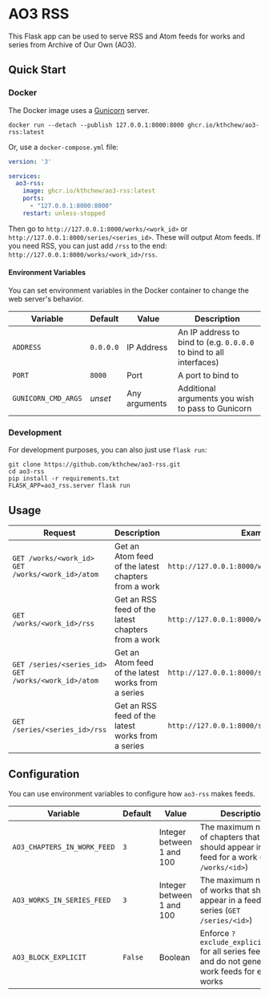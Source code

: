 # AO3 RSS

This Flask app can be used to serve RSS and Atom feeds for works and series from Archive of Our Own (AO3).

## Quick Start

### Docker

The Docker image uses a [Gunicorn](https://gunicorn.org/) server.

```shell
docker run --detach --publish 127.0.0.1:8000:8000 ghcr.io/kthchew/ao3-rss:latest
```

Or, use a `docker-compose.yml` file:

```yaml
version: '3'

services:
  ao3-rss:
    image: ghcr.io/kthchew/ao3-rss:latest
    ports:
      - "127.0.0.1:8000:8000"
    restart: unless-stopped
```

Then go to `http://127.0.0.1:8000/works/<work_id>` or `http://127.0.0.1:8000/series/<series_id>`. These will output Atom feeds. If you need RSS, you can just add `/rss` to the end: `http://127.0.0.1:8000/works/<work_id>/rss`.

#### Environment Variables

You can set environment variables in the Docker container to change the web server's behavior.

| Variable            | Default   | Value         | Description                                                         |
| ------------------- | --------- | ------------- | ------------------------------------------------------------------- |
| `ADDRESS`           | `0.0.0.0` | IP Address    | An IP address to bind to (e.g. `0.0.0.0` to bind to all interfaces) |
| `PORT`              | `8000`    | Port          | A port to bind to                                                   |
| `GUNICORN_CMD_ARGS` | *unset*   | Any arguments | Additional arguments you wish to pass to Gunicorn                   |

### Development

For development purposes, you can also just use `flask run`:

```shell
git clone https://github.com/kthchew/ao3-rss.git
cd ao3-rss
pip install -r requirements.txt
FLASK_APP=ao3_rss.server flask run
```

## Usage

| Request                                                  | Description                                         | Example                                        | Notes                                                                                      |
| -------------------------------------------------------- | --------------------------------------------------- | ---------------------------------------------- | ------------------------------------------------------------------------------------------ |
| `GET /works/<work_id>`<br>`GET /works/<work_id>/atom`    | Get an Atom feed of the latest chapters from a work | `http://127.0.0.1:8000/works/<work_id>`        |                                                                                            |
| `GET /works/<work_id>/rss`                               | Get an RSS feed of the latest chapters from a work  | `http://127.0.0.1:8000/works/<work_id>/rss`    |                                                                                            |
| `GET /series/<series_id>`<br>`GET /works/<work_id>/atom` | Get an Atom feed of the latest works from a series  | `http://127.0.0.1:8000/series/<series_id>`     | Add `?exclude_explicit=true` at the end of the URL to exclude explicit works from the feed |
| `GET /series/<series_id>/rss`                            | Get an RSS feed of the latest works from a series   | `http://127.0.0.1:8000/series/<series_id>/rss` | Add `?exclude_explicit=true` at the end of the URL to exclude explicit works from the feed |

## Configuration

You can use environment variables to configure how `ao3-rss` makes feeds.

| Variable                    | Default | Value                     | Description                                                                                              |
| --------------------------- | ------- | ------------------------- | -------------------------------------------------------------------------------------------------------- |
| `AO3_CHAPTERS_IN_WORK_FEED` | `3`     | Integer between 1 and 100 | The maximum number of chapters that should appear in a feed for a work (`GET /works/<id>`)               |
| `AO3_WORKS_IN_SERIES_FEED`  | `3`     | Integer between 1 and 100 | The maximum number of works that should appear in a feed for a series (`GET /series/<id>`)               |
| `AO3_BLOCK_EXPLICIT`        | `False` | Boolean                   | Enforce `?exclude_explicit=true` for all series feeds, and do not generate work feeds for explicit works |

